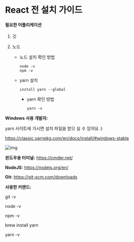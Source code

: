 # React 전 설치 가이드



#### 필요한 어플리케이션

1. 깃

2. 노드

   - 노드 설치 확인 방법

     ```
     node -v
     npm -v
     ```

   - yarn 설치

     ```
     install yarn --global
     ```

     - yarn 확인 방법

       ```
       yarn -v
       ```

       

**Windows 사용 개발자:**

yarn 사이트에 가시면 설치 파일을 받으 실 수 있어요 :)

https://classic.yarnpkg.com/en/docs/install/#windows-stable

![img](https://s3.amazonaws.com/thinkific/file_uploads/292401/images/0b1/f47/4c8/Screen_Shot_2020-10-22_at_4.23.34_pm.png)



**윈도우용 터미널:** https://cmder.net/

**NodeJS:** https://nodejs.org/en/

**Git:** https://git-scm.com/downloads



**사용한 커맨드:**

git -v

node -v 

npm -v

brew install yarn

yarn -v


